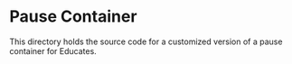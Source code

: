 Pause Container
===============

This directory holds the source code for a customized version of a pause
container for Educates.
